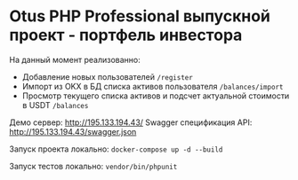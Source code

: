 # Otus PHP Professional выпускной проект - портфель инвестора

На данный момент реализованно:
- Добавление новых пользователей `/register`
- Импорт из OKX в БД списка активов пользователя `/balances/import`
- Просмотр текущего списка активов и подсчет актуальной стоимости в USDT `/balances`

Демо сервер: http://195.133.194.43/
Swagger спецификация API: http://195.133.194.43/swagger.json

Запуск проекта локально: `docker-compose up -d --build`

Запуск тестов локально: `vendor/bin/phpunit`


